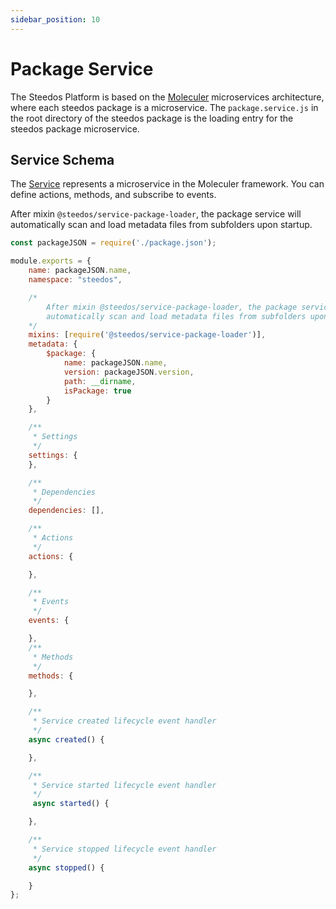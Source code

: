```yaml
---
sidebar_position: 10
---
```


# Package Service

The Steedos Platform is based on the [Moleculer](https://moleculer.services/) microservices architecture, where each steedos package is a microservice. The `package.service.js` in the root directory of the steedos package is the loading entry for the steedos package microservice.

## Service Schema

The [Service](https://moleculer.services/docs/0.14/services) represents a microservice in the Moleculer framework. You can define actions, methods, and subscribe to events. 


After mixin `@steedos/service-package-loader`, the package service will automatically scan and load metadata files from subfolders upon startup. 

```js
const packageJSON = require('./package.json');

module.exports = {
	name: packageJSON.name,
	namespace: "steedos",

    /*
        After mixin @steedos/service-package-loader, the package service will 
        automatically scan and load metadata files from subfolders upon startup. 
    */
	mixins: [require('@steedos/service-package-loader')],
    metadata: {
        $package: {
            name: packageJSON.name,
            version: packageJSON.version,
            path: __dirname,
            isPackage: true
        }
    },

	/**
	 * Settings
	 */
	settings: {
	},

	/**
	 * Dependencies
	 */
	dependencies: [],

	/**
	 * Actions
	 */
	actions: {

	},

	/**
	 * Events
	 */
	events: {

    },
	/**
	 * Methods
	 */
	methods: {

	},

	/**
	 * Service created lifecycle event handler
	 */
	async created() {

	},

	/**
     * Service started lifecycle event handler
     */
	 async started() {

    },

	/**
	 * Service stopped lifecycle event handler
	 */
	async stopped() {

	}
};
```